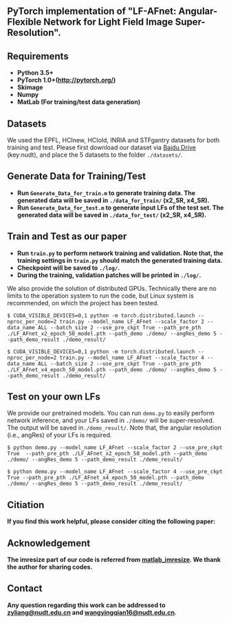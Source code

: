 ## PyTorch implementation of "LF-AFnet: Angular-Flexible Network for Light Field Image Super-Resolution". 

## Requirements
* **Python 3.5+**
* **PyTorch 1.0+(http://pytorch.org/)**
* **Skimage**
* **Numpy**
* **MatLab (For training/test data generation)**

## Datasets
We used the EPFL, HCInew, HCIold, INRIA and STFgantry datasets for both training and test. Please first download our dataset via [Baidu Drive](https://pan.baidu.com/s/144kg-c94EIJrzSkd-wxK9A) (key:nudt), and place the 5 datasets to the folder `./datasets/`.

## Generate Data for Training/Test
* **Run `Generate_Data_for_train.m` to generate training data. The generated data will be saved in `./data_for_train/` (x2_SR, x4_SR).**
* **Run `Generate_Data_for_test.m` to generate input LFs of the test set. The generated data will be saved in `./data_for_test/` (x2_SR, x4_SR).**


## Train and Test as our paper
* **Run `train.py` to perform network training and validation. Note that, the training settings in `train.py` should match the generated training data.**
* **Checkpoint will be saved to `./log/`.**
* **During the training, validation patches will be printed in `./log/`.**

We also provide the solution of distributed GPUs. Technically there are no limits to the operation system to run the code, but Linux system is recommended, on which the project has been tested.
```
$ CUDA_VISIBLE_DEVICES=0,1 python -m torch.distributed.launch --nproc_per_node=2 train.py --model_name LF_AFnet --scale_factor 2 --data_name ALL --batch_size 2 --use_pre_ckpt True --path_pre_pth ./LF_AFnet_x2_epoch_50_model.pth --path_demo ./demo/ --angRes_demo 5 --path_demo_result ./demo_result/ 
```
```
$ CUDA_VISIBLE_DEVICES=0,1 python -m torch.distributed.launch --nproc_per_node=2 train.py --model_name LF_AFnet --scale_factor 4 --data_name ALL --batch_size 2 --use_pre_ckpt True --path_pre_pth ./LF_AFnet_x4_epoch_50_model.pth --path_demo ./demo/ --angRes_demo 5 --path_demo_result ./demo_result/ 
```


## Test on your own LFs
We provide our pretrained models. You can run `demo.py` to easily perform network inference, and your LFs saved in `./demo/` will be super-resolved. The output will be saved in`./demo_result/`. Note that, the angular resolution (i.e., angRes) of your LFs is required.
```
$ python demo.py --model_name LF_AFnet --scale_factor 2 --use_pre_ckpt True  --path_pre_pth ./LF_AFnet_x2_epoch_50_model.pth --path_demo ./demo/ --angRes_demo 5 --path_demo_result ./demo_result/ 
```
```
$ python demo.py --model_name LF_AFnet --scale_factor 4 --use_pre_ckpt True --path_pre_pth ./LF_AFnet_x4_epoch_50_model.pth --path_demo ./demo/ --angRes_demo 5 --path_demo_result ./demo_result/ 
```


## Citiation
**If you find this work helpful, please consider citing the following paper:**

## Acknowledgement
**The imresize part of our code is referred from [matlab_imresize](https://github.com/fatheral/matlab_imresize). We thank the author for sharing codes.**


## Contact
**Any question regarding this work can be addressed to zyliang@nudt.edu.cn and wangyingqian16@nudt.edu.cn.**



